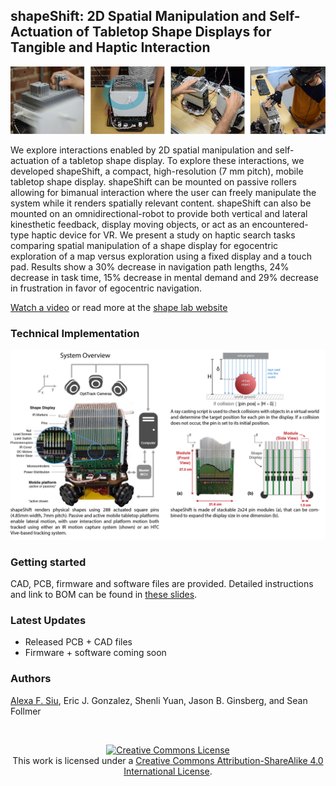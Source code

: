 ## shapeShift: 2D Spatial Manipulation and Self-Actuation of Tabletop Shape Displays for Tangible and Haptic Interaction 

![Teaser](/Images/teaserFig.png)

We explore interactions enabled by 2D spatial manipulation and self-actuation of a tabletop shape display. To explore these interactions, we developed shapeShift, a compact, high-resolution (7 mm pitch), mobile tabletop shape display. shapeShift can be mounted on passive rollers allowing for bimanual interaction where the user can freely manipulate the system while it renders spatially relevant content. shapeShift can also be mounted on an omnidirectional-robot to provide both vertical and lateral kinesthetic feedback, display moving objects, or act as an encountered-type haptic device for VR. We present a study on haptic search tasks comparing spatial manipulation of a shape display for egocentric exploration of a map versus exploration using a fixed display and a touch pad. Results show a 30% decrease in navigation path lengths, 24% decrease in task time, 15% decrease in mental demand and $29\%$ decrease in frustration in favor of egocentric navigation. 

[Watch a video](https://www.youtube.com/embed/Z6LSsJoDdtY/0.jpg) or read more at the [shape lab website](http://shape.stanford.edu/research/shapeShift/)

### Technical Implementation
<p align="center">
	<img src="Images/technicalImplementation-01.png" alt="exploded" width="800">
</p>

### Getting started
CAD, PCB, firmware and software files are provided. Detailed instructions and link to BOM can be found in [these slides](https://docs.google.com/presentation/d/1R9Z0mCOPYOkJPzbJNwtG9fEYhSLC97248hX_nJxPLbI/edit?usp=sharing).

### Latest Updates
- Released PCB + CAD files
- Firmware + software coming soon

### Authors
[Alexa F. Siu](http://alexasiu.com), Eric J. Gonzalez, Shenli Yuan, Jason B. Ginsberg, and Sean Follmer

<br>

<p align="center">
	<a rel="license" href="http://creativecommons.org/licenses/by-sa/4.0/"><img alt="Creative Commons License" style="border-width:0" src="https://i.creativecommons.org/l/by-sa/4.0/88x31.png" /></a><br />This work is licensed under a <a rel="license" href="http://creativecommons.org/licenses/by-sa/4.0/">Creative Commons Attribution-ShareAlike 4.0 International License</a>.
</p>
